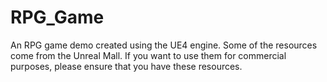 # RPG_Game
An RPG game demo created using the UE4 engine. Some of the resources come from the Unreal Mall. If you want to use them for commercial purposes, please ensure that you have these resources.

